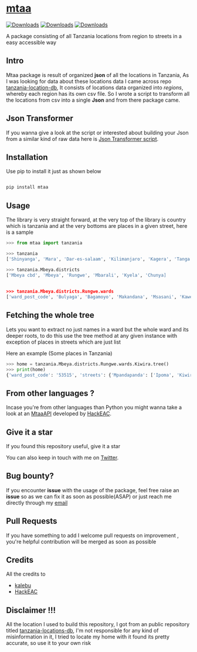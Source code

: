 # [mtaa](https://pypi.org/project/mtaa)

[![Downloads](https://pepy.tech/badge/mtaa)](https://pepy.tech/project/mtaa)
[![Downloads](https://pepy.tech/badge/mtaa/month)](https://pepy.tech/project/mtaa)
[![Downloads](https://pepy.tech/badge/mtaa/week)](https://pepy.tech/project/mtaa)

A package consisting of all Tanzania locations from region to streets in a easy accessible way

Intro
-------
Mtaa package is result of organized **json** of all the locations in Tanzania, As I was looking for data about these locations data I came across repo [tanzania-location-db](https://github.com/HackEAC/tanzania-locations-db), It consists of locations data organized into *regions*, whereby each region has its own csv file. So I wrote a script to transform all the locations from csv into a single **Json** and from there package came.

Json Transformer
------------------

If you wanna give a look at the script or interested about building your Json from a similar kind of raw data here is [Json Transformer script](https://github.com/Kalebu/mtaa/blob/main/json_transformer.py). 


Installation 
------------------

Use pip to install it just as shown below 

```bash

pip install mtaa

```

Usage 
-----------
The library is very straight forward, at the very top of the library is country which is tanzania and at the very bottoms are places in a given street, here is a sample

```python
>>> from mtaa import tanzania

>>> tanzania
['Shinyanga', 'Mara', 'Dar-es-salaam', 'Kilimanjaro', 'Kagera', 'Tanga', 'Mwanza', 'Tabora', 'Kigoma', 'Pwani', 'Ruvuma', 'Mtwara', 'Morogoro', 'Rukwa', 'Katavi', 'Simiyu', 'Geita', 'Arusha', 'Iringa', 'Mbeya', 'Njombe', 'Manyara', 'Lindi', 'Singida', 'Songwe', 'Dodoma']

>>> tanzania.Mbeya.districts
['Mbeya cbd', 'Mbeya', 'Rungwe', 'Mbarali', 'Kyela', 'Chunya]
 
 
>>> tanzania.Mbeya.districts.Rungwe.wards
['ward_post_code', 'Bulyaga', 'Bagamoyo', 'Makandana', 'Msasani', 'Kawetele', 'Itagata', 'Ibigi', 'Kyimo', 'Suma', 'Masoko', 'Mpuguso', 'Malindo', 'Lufingo', 'Kiwira', 'Nkunga', 'Ikuti', 'Kisondela', 'Ilima', 'Bujela', 'Masukulu', 'Kisiba', 'Kabula', 'Lupata', 'Kambasegela', 'Kisegese', 'Itete', 'Lufilyo', 'Lwangwa', 'Mpombo', 'Isange', 'Kandete', 'Luteba', 'Isongole', 'Kinyala', 'Matwebe', 'Masebe', 'Swaya', 'Iponjola', 'Lupepo', 'Ndanto', 'Ntaba', 'Mpata']

```

Fetching the whole tree
-------------------------
Lets you want to extract no just names in a ward but the whole ward and its deeper roots, to do this use the tree method at any given instance with exception of places in streets which are just list 

Here an example (Some places in Tanzania)

```python
>>> home = tanzania.Mbeya.districts.Rungwe.wards.Kiwira.tree()
>>> print(home)
{'ward_post_code': '53515', 'streets': {'Mpandapanda': ['Ipoma', 'Kiwira kati', 'Mpandapanda', 'Ilongoboto', 'Isange'], 'Kikota': ['Lukwego', 'Lubwe', "Kang'eng'e", 'Ilamba', 'Kikota', 'Ipande'], 'Ibula': ['Kibumbe', 'Ibula', 'Kanyegele', 'Sanu - salala kalongo', 'Katela'], 'Ilundo': ['Bujinga', 'Ibagha a', 'Buswema', 'Ibagha b', 'Kanyambala', 'Lusungo'], 'Ilolo': ['Ibigi', 'Ilolo', 'Itekele', 'Masebe', 'Masugwa', 'Kisungu']}}

```

From other languages ?
---------------------

Incase you're from other languages than Python you might wanna take a look at an [MtaaAPI](https://github.com/HackEAC/mtaaAPI) developed by [HackEAC](https://github.com/HackEAC). 



 Give it a star 
 ---------------

If you found this repository useful, give it a star 

You can also keep in touch with me on [Twitter](https://twitter.com/j_kalebu).


Bug bounty?
-----------------

If you encounter **issue** with the usage of the package, feel free raise an **issue** so as 
we can fix it as soon as possible(ASAP) or just reach me directly through my [email](isaackeinstein@gmail.com)


Pull Requests
------------------
If you have something to add I welcome pull requests on improvement , you're helpful contribution will be merged as soon as possible


Credits
------------
All the credits to 
- [kalebu](github.com/kalebu)
- [HackEAC](https://github.com/HackEAC/tanzania-locations-db)


Disclaimer !!!
------------
All the location I used to build this repository, I got from an public repository titled [tanzania-locations-db](https://github.com/HackEAC/tanzania-locations-db), 
I'm not responsible for any kind of misinformation in it, I tried to locate my home with it found its pretty accurate, so use it to your own risk
